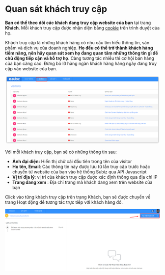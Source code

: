 # Quan sát khách truy cập

**Bạn có thể theo dõi các khách đang truy cập website của bạn** tại trang **Khách**. Mỗi khách truy cập được nhận diện bằng [cookie](http://vi.wikipedia.org/wiki/Cookie) trên trình duyệt của họ.

Khách truy cập là những khách hàng có nhu cầu tìm hiểu thông tin, sản phẩm và dịch vụ của doanh nghiệp. **Họ đều có thể trở thành khách hàng tiềm năng, nên hãy quan sát xem họ đang quan tâm những thông tin gì để chủ động tiếp cận và hỗ trợ họ**. Càng tương tác nhiều thì cơ hội bán hàng của bạn càng cao. Đừng bỏ lỡ hàng ngàn khách hàng hàng ngày đang truy cập vào website của bạn.

![](../../.gitbook/assets/visitor.png)

Với mỗi khách truy cập, bạn sẽ có những thông tin sau:

* **Ảnh đại diện:** Hiển thị chữ cái đầu tiên trong tên của visitor
* **Họ tên, Email**: Các thông tin này được lưu từ lần truy cập trước hoặc chuyển từ website của bạn vào hệ thống Subiz qua API Javascript
* **Vị trí địa lý**: vị trí của khách truy cập được xác định thông qua địa chỉ IP
* **Trang đang xem** : Địa chỉ trang mà khách đang xem trên website của bạn

Click vào từng khách truy cập trên trang Khách, bạn sẽ được chuyển về trang Hoạt động để tương tác trực tiếp với khách hàng đó.

![](../../.gitbook/assets/agent-chu-dong-tao-tuong-tac.png)

